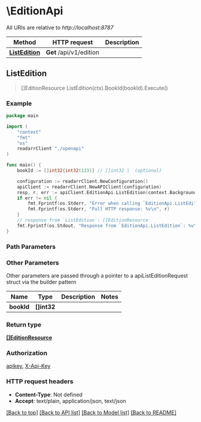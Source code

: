 # \EditionApi

All URIs are relative to *http://localhost:8787*

Method | HTTP request | Description
------------- | ------------- | -------------
[**ListEdition**](EditionApi.md#ListEdition) | **Get** /api/v1/edition | 



## ListEdition

> []EditionResource ListEdition(ctx).BookId(bookId).Execute()



### Example

```go
package main

import (
    "context"
    "fmt"
    "os"
    readarrClient "./openapi"
)

func main() {
    bookId := []int32{int32(123)} // []int32 |  (optional)

    configuration := readarrClient.NewConfiguration()
    apiClient := readarrClient.NewAPIClient(configuration)
    resp, r, err := apiClient.EditionApi.ListEdition(context.Background()).BookId(bookId).Execute()
    if err != nil {
        fmt.Fprintf(os.Stderr, "Error when calling `EditionApi.ListEdition``: %v\n", err)
        fmt.Fprintf(os.Stderr, "Full HTTP response: %v\n", r)
    }
    // response from `ListEdition`: []EditionResource
    fmt.Fprintf(os.Stdout, "Response from `EditionApi.ListEdition`: %v\n", resp)
}
```

### Path Parameters



### Other Parameters

Other parameters are passed through a pointer to a apiListEditionRequest struct via the builder pattern


Name | Type | Description  | Notes
------------- | ------------- | ------------- | -------------
 **bookId** | **[]int32** |  | 

### Return type

[**[]EditionResource**](EditionResource.md)

### Authorization

[apikey](../README.md#apikey), [X-Api-Key](../README.md#X-Api-Key)

### HTTP request headers

- **Content-Type**: Not defined
- **Accept**: text/plain, application/json, text/json

[[Back to top]](#) [[Back to API list]](../README.md#documentation-for-api-endpoints)
[[Back to Model list]](../README.md#documentation-for-models)
[[Back to README]](../README.md)

